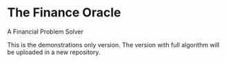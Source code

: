 # The Finance Oracle
 A Financial Problem Solver

This is the demonstrations only version. The version with full algorithm will be uploaded in a new repository.
